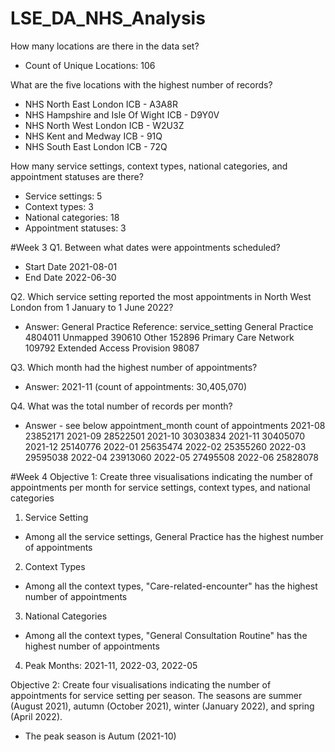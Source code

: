 # LSE_DA_NHS_Analysis
How many locations are there in the data set?
- Count of Unique Locations: 106

What are the five locations with the highest number of records?
- NHS North East London ICB - A3A8R
- NHS Hampshire and Isle Of Wight ICB - D9Y0V
- NHS North West London ICB - W2U3Z
- NHS Kent and Medway ICB - 91Q
- NHS South East London ICB - 72Q

How many service settings, context types, national categories, and appointment statuses are there?
- Service settings: 5
- Context types: 3
- National categories: 18
- Appointment statuses: 3

#Week 3 
Q1. Between what dates were appointments scheduled?
- Start Date 2021-08-01
- End Date 2022-06-30

Q2. Which service setting reported the most appointments in North West London from 1 January to 1 June 2022?
- Answer: General Practice
Reference: service_setting
General Practice             4804011
Unmapped                      390610
Other                         152896
Primary Care Network          109792
Extended Access Provision      98087

Q3. Which month had the highest number of appointments?
- Answer: 2021-11 (count of appointments: 30,405,070)

Q4. What was the total number of records per month?
- Answer - see below 
appointment_month count of appointments 
2021-08    23852171
2021-09    28522501
2021-10    30303834
2021-11    30405070
2021-12    25140776
2022-01    25635474
2022-02    25355260
2022-03    29595038
2022-04    23913060
2022-05    27495508
2022-06    25828078

#Week 4 
Objective 1: Create three visualisations indicating the number of appointments per month for service settings, context types, and national categories
1) Service Setting
- Among all the service settings, General Practice has the highest number of appointments 
2) Context Types
- Among all the context types, "Care-related-encounter" has the highest number of appointments 
3) National Categories 
- Among all the context types, "General Consultation Routine" has the highest number of appointments 
4) Peak Months: 2021-11, 2022-03, 2022-05

Objective 2: Create four visualisations indicating the number of appointments for service setting per season. The seasons are summer (August 2021), autumn (October 2021), winter (January 2022), and spring (April 2022).
- The peak season is Autum (2021-10) 






